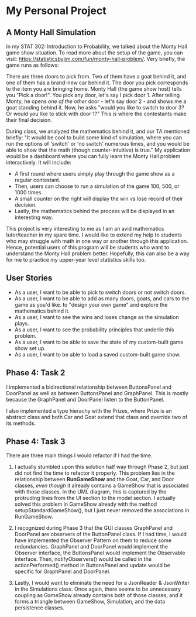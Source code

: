 # My Personal Project

## A Monty Hall Simulation

In my STAT 302: Introduction to Probability, we talked about the Monty Hall game show
situation. To read more about the setup of the game, you can visit:
https://statisticsbyjim.com/fun/monty-hall-problem/. Very briefly, the game runs as follows:

There are three doors to pick from. Two of them have a goat behind it, and one of them has
a brand-new car behind it. The door you pick corresponds to the item you are bringing home.
Monty Hall (the game show host) tells you "Pick a door!". You pick any door, let's say I pick 
door 1. After telling Monty, he opens *one of the other* door - let's say door 2 - and shows me 
a goat standing behind it. Now, he asks "would you like to switch to door 3? Or 
would you like to stick with door 1?" This is where the contestants make their final decision.

During class, we analyzed the 
mathematics behind it, and our TA mentioned briefly: "It would be cool to build
some kind of simulation, where you can run the options of 'switch' or 'no switch' 
numerous times, and you would be able to show that the math (though counter-intuitive)
is true." My application would be a dashboard where you can fully learn the Monty Hall 
problem interactively. It will include:

- A first round where users simply play through the game show as a regular contestant.
- Then, users can choose to run a simulation of the game 100, 500, or 1000 times.
- A small counter on the right will display the win vs lose record of their decision.
- Lastly, the mathematics behind the process will be displayed in an interesting way.

This project is very interesting to me as I am an avid mathematics tutor/teacher 
in my spare time. I would like to extend my help to students who may struggle with 
math in one way or another through this application. Hence, potential users of this 
program will be students who want to understand the Monty Hall problem better. Hopefully,
this can also be a way for me to practice my upper-year level statistics skills too.

## User Stories

- As a user, I want to be able to pick to switch doors or not switch doors.
- As a user, I want to be able to add as many doors, goats, and cars to the game as you'd like.
  to "design your own game" and explore the mathematics behind it.
- As a user, I want to see the wins and loses change as the simulation plays.
- As a user, I want to see the probability principles that underlie this problem.
- As a user, I want to be able to save the state of my custom-built game show set up.
- As a user, I want to be able to load a saved custom-built game show.

## Phase 4: Task 2
I implemented a bidirectional relationship between ButtonsPanel and DoorPanel as well as between
ButtonsPanel and GraphPanel. This is mostly because the GraphPanel and DoorPanel listen to the ButtonPanel.

I also implemented a type hierachy with the Prizes, where Prize is an abstract class and both Car and Goat
extend that class and override two of its methods.

## Phase 4: Task 3

There are three main things I would refactor if I had the time.
1. I actually stumbled upon this solution half way through Phase 2, but just did not find the time to refactor
it properly. This problem lies in the relationship between **RunGameShow** and the Goat, Car, and Door classes,
   *even though* it already contains a GameShow that is associated with those classes. In the UML diagram,
   this is captured by the protruding lines from the UI section to the model section. I actually solved this problem in 
   GameShow already with the method setupStandardGameShow(), but I just never removed the associations in 
   RunGameShow.
   

2. I recognized during Phase 3 that the GUI classes GraphPanel and DoorPanel are observers of the ButtonPanel class.
   If I had time, I would have implemented the Observer Pattern on them to reduce some redundancies. GraphPanel and 
   DoorPanel would implement the Observer interface, the ButtonsPanel would implement the Observable interface. Then,
   notifyObservers() would be called in the actionPerformed() method in ButtonsPanel and update would be specific for 
   GraphPanel and DoorPanel.
   

3. Lastly, I would want to eliminate the need for a JsonReader & JsonWriter in the Simulations class. Once again, there
seems to be unnecessary coupling as GameShow already contains both of those classes, and it forms a triangle between 
   GameShow, Simulation, and the data persistence classes.